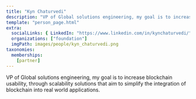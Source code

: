 ```yaml
---
title: "Kyn Chaturvedi"
description: "VP of Global solutions engineering, my goal is to increase blockchain usability."
template: "person_page.html"
extra:
  socialLinks: { LinkedIn: "https://www.linkedin.com/in/kynchaturvedi/"}
  organizations: ["foundation"]
  imgPath: images/people/kyn_chaturvedi.png
taxonomies:
  memberships:
    [partner]
---
```


VP of Global solutions engineering, my goal is to increase blockchain usability, through scalability solutions that aim to simplify the integration of blockchain into real world applications.